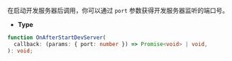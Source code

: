 在启动开发服务器后调用，你可以通过 `port` 参数获得开发服务器监听的端口号。

- **Type**

```ts
function OnAfterStartDevServer(
  callback: (params: { port: number }) => Promise<void> | void,
): void;
```
